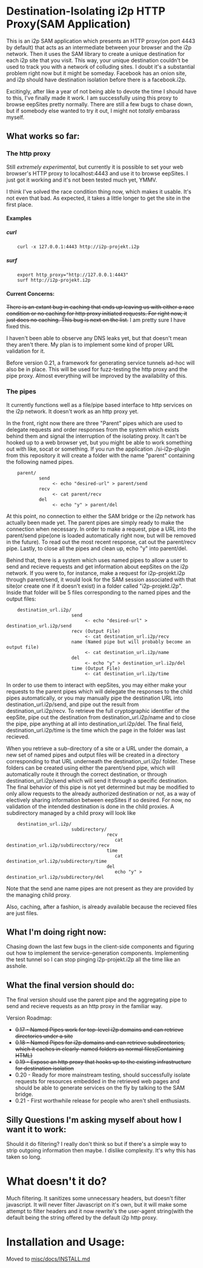Destination-Isolating i2p HTTP Proxy(SAM Application)
=====================================================

This is an i2p SAM application which presents an HTTP proxy(on port 4443 by
default) that acts as an intermediate between your browser and the i2p network.
Then it uses the SAM library to create a unique destination for each i2p site
that you visit. This way, your unique destination couldn't be used to track you
with a network of colluding sites. I doubt it's a substantial problem right now
but it might be someday. Facebook has an onion site, and i2p should have
destination isolation before there is a facebook.i2p.

Excitingly, after like a year of not being able to devote the time I should
have to this, I've finally made it work. I am successfully using this proxy to
browse eepSites pretty normally. There are still a few bugs to chase down, but
if somebody else wanted to try it out, I might not *totally* embarass myself.

What works so far:
------------------

### The http proxy

Still *extremely experimental*, but currently it is possible to set your web
browser's HTTP proxy to localhost:4443 and use it to browse eepSites. I just got
it working and it's not been tested much yet, YMMV.

I think I've solved the race condition thing now, which makes it usable. It's
not even that bad. As expected, it takes a little longer to get the site in the
first place.

#### Examples

##### curl

        curl -x 127.0.0.1:4443 http://i2p-projekt.i2p

##### surf

        export http_proxy="http://127.0.0.1:4443"
        surf http://i2p-projekt.i2p

#### Current Concerns:

~~There is an extant bug in caching that ends up leaving us with either a race~~
~~condition or no caching for http proxy initiated requests. For right now, it~~
~~just does no caching. This bug is next on the list.~~ I am pretty sure I have
fixed this.

I haven't been able to observe any DNS leaks yet, but that doesn't mean they
aren't there. My plan is to implement some kind of proper URL validation for it.

Before version 0.21, a framework for generating service tunnels ad-hoc will also
be in place. This will be used for fuzz-testing the http proxy and the pipe
proxy. Almost everything will be improved by the availability of this.

### The pipes

It currently functions well as a file/pipe based interface to http services on
the i2p network. It doesn't work as an http proxy yet.

In the front, right now there are three "Parent" pipes which are used to
delegate requests and order responses from the system which exists behind them
and signal the interruption of the isolating proxy. It can't be hooked up to a
web browser yet, but you might be able to work something out with like, socat or
something. If you run the application ./si-i2p-plugin from this repository it
will create a folder with the name "parent" containing the following named
pipes.

        parent/
                send
                     <- echo "desired-url" > parent/send
                recv
                     <- cat parent/recv
                del
                     <- echo "y" > parent/del

At this point, no connection to either the SAM bridge or the i2p network has
actually been made yet. The parent pipes are simply ready to make the connection
when necessary. In order to make a request, pipe a URL into the parent/send
pipe(one is loaded automatically right now, but will be removed in the future).
To read out the most recent response, cat out the parent/recv pipe. Lastly, to
close all the pipes and clean up, echo "y" into parent/del.

Behind that, there is a system which uses named pipes to allow a user to send
and recieve requests and get information about eepSites on the i2p network. If
you were to, for instance, make a request for i2p-projekt.i2p through
parent/send, it would look for the SAM session associated with that site(or
create one if it doesn't exist) in a folder called "i2p-projekt.i2p". Inside
that folder will be 5 files corresponding to the named pipes and the output
files:

        destination_url.i2p/
                            send
                                 <- echo "desired-url" > destination_url.i2p/send
                            recv (Output File)
                                 <- cat destination_url.i2p/recv
                            name (Named pipe but will probably become an output file)
                                 <- cat destination_url.i2p/name
                            del
                                 <- echo "y" > destination_url.i2p/del
                            time (Output File)
                                 <- cat destination_url.i2p/time

In order to use them to interact with eepSites, you may either make your
requests to the parent pipes  which will delegate the responses to the child
pipes automatically, or you may manually pipe the destination URL into
destination\_url.i2p/send, and pipe out the result from
destination\_url.i2p/recv. To retrieve the full cryptographic identifier of the
eepSite, pipe out the destination from destination\_url.i2p/name and to close
the pipe, pipe anything at all into destination\_url.i2p/del. The final field,
destination\_url.i2p/time is the time which the page in the folder was last
recieved.

When you retrieve a sub-directory of a site or a URL under the domain, a new set
of named pipes and output files will be created in a directory corresponding
to that URL underneath the destination\_url.i2p/ folder. These folders can
be created using either the parent/send pipe, which will automatically route
it through the correct destination, or through destination\_url.i2p/send which
will send it through a specific destination. The final behavior of this pipe is
not yet determined but may be modified to only allow requests to the already
authorized destination or not, as a way of electively sharing information
between eepSites if so desired. For now, no validation of the intended
destination is done in the child proxies. A subdirectory managed by a child
proxy will look like

        destination_url.i2p/
                            subdirectory/
                                         recv
                                            cat destination_url.i2p/subdirecctory/recv
                                         time
                                            cat destination_url.i2p/subdirectory/time
                                         del
                                            echo "y" > destination_url.i2p/subdirectory/del

Note that the send ane name pipes are not present as they are provided by the
managing child proxy.

Also, caching, after a fashion, is already available because the recieved files
are just files.

What I'm doing right now:
-------------------------

Chasing down the last few bugs in the client-side components and figuring out
how to implement the service-generation components. Implementing the test tunnel
so I can stop pinging i2p-projekt.i2p all the time like an asshole.

What the final version should do:
---------------------------------

The final version should use the parent pipe and the aggregating pipe to send
and recieve requests as an http proxy in the familiar way.

Version Roadmap:

  * ~~0.17 - Named Pipes work for top-level i2p domains and can retrieve~~
   ~~directories under a site~~
  * ~~0.18 - Named Pipes for i2p domains and can retrieve subdirectories,~~
   ~~which it caches in clearly-named folders as normal files(Containing HTML)~~
  * ~~0.19 - Expose an http proxy that hooks up to the existing infrastructure~~
   ~~for destination isolation~~
  * 0.20 - Ready for more mainstream testing, should successfully isolate
   requests for resources embedded in the retrieved web pages and should be able
   to generate services on the fly by talking to the SAM bridge.
  * 0.21 - First worthwhile release for people who aren't shell enthusiasts.

Silly Questions I'm asking myself about how I want it to work:
--------------------------------------------------------------

Should it do filtering? I really don't think so but if there's a simple way to
strip outgoing information then maybe. I dislike complexity. It's why this has
taken so long.

What doesn't it do?
===================

Much filtering. It sanitizes some unnecessary headers, but doesn't filter
javascript. It will never filter Javascript on it's own, but it will make some
attempt to filter headers and it now rewrite's the user-agent string(with the
default being the string offered by the default i2p http proxy.

Installation and Usage:
=======================

Moved to [misc/docs/INSTALL.md](https://github.com/eyedeekay/si-i2p-plugin/tree/master/misc/docs/INSTALL.md)

